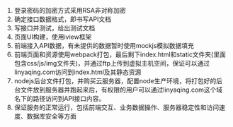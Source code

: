 1. 登录密码的加密方式采用RSA非对称加密
2. 确定接口数据格式，即书写API文档
3. 写接口并测试，给出测试文档
4. 页面UI构建，使用iview框架
5. 前端接入API数据，有未提供的数据暂时使用mockjs模拟数据填充
6. 前端页面和资源使用webpack打包，最后剩下index.html和static文件夹(里面包含css/js/img文件夹)，并通过ftp上传到虚拟主机空间，保证可以通过linyaqing.com访问到index.html及其静态资源
7. nodejs后台文件打包，并购买云服务器，配置node生产环境，将打包好的后台文件放到服务器并跑起来后，有权限的用户可以通过linyaqing.com这个域名下的路径访问到API接口内容。
8. 保证服务的正常运行，包括前端交互、业务数据操作、服务器稳定性和访问速度、数据库安全等方面